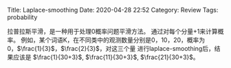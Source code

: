Title: Laplace-smoothing
Date: 2020-04-28 22:52
Category: Review
Tags: probability



<!-- write your content here. -->

拉普拉斯平滑，是一种用于处理0概率问题平滑方法。
通过对每个分量+1来计算概率。
例如，某个词语K，在不同类中的观测数量分别是0，10，20，概率为0，$\frac{1}{3}$，$\frac{2}{3}$，对这三个量
进行laplace-smoothing后，结果应该是 $\frac{1}{30+3}$, $\frac{11}{30+3}$, $\frac{21}{30+3}$。